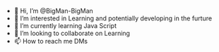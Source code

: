 - 👋 Hi, I’m @BigMan-BigMan
- 👀 I’m interested in Learning and potentially  developing in the furture
- 🌱 I’m currently learning Java Script 
- 💞️ I’m looking to collaborate on Learning
- 📫 How to reach me DMs

<!---
BigMan-BigMan/BigMan-BigMan is a ✨ special ✨ repository because its `README.md` (this file) appears on your GitHub profile.
You can click the Preview link to take a look at your changes.
--->
